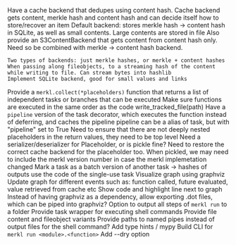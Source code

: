 Have a cache backend that dedupes using content hash.
    Cache backend gets content, merkle hash and content hash and can decide itself how to store/recover an item
    Default backend: stores merkle hash -> content hash in SQLite, as well as small contents. Large contents are stored
    in file
    Also provide an S3ContentBackend that gets content from content hash only. Need so be combined with merkle ->
    content hash backend.

    Two types of backends: just merkle hashes, or merkle + content hashes
    When passing along fileobjects, to a streaming hash of the content while writing to file. Can stream bytes into hashlib
    Implement SQLite backend, good for small values and links
Provide a `merkl.collect(*placeholders)` function that returns a list of independent tasks or branches that can be executed
Make sure functions are executed in the same order as the code
write_tracked_file(path)
Have a `pipeline` version of the task decorator, which executes the function instead of deferring, and caches the pipeline
    pipeline can be a alias of task, but with "pipeline" set to True
    Need to ensure that there are not deeply nested placeholders in the return values, they need to be top level
    Need a serializer/deserializer for Placeholder, or is pickle fine? Need to restore the correct cache backend for the
    placeholder too. When pickled, we may need to include the merkl version number in case the merkl implemetation
    changed
Mark a task as a batch version of another task -> hashes of outputs use the code of the single-use task
Visualize graph using graphviz
    Update graph for different events such as: function called, future evaluated, value retrieved from cache etc
    Show code and highlight line next to graph
    Instead of having graphviz as a dependency, allow exporting .dot files, which can be piped into graphviz?
    Option to output all steps of `merkl run` to a folder
Provide task wrapper for executing shell commands
    Provide file content and fileobject variants
    Provide paths to named pipes instead of output files for the shell command?
Add type hints / mypy
Build CLI for `merkl run <module>.<function>`
    Add --dry option
